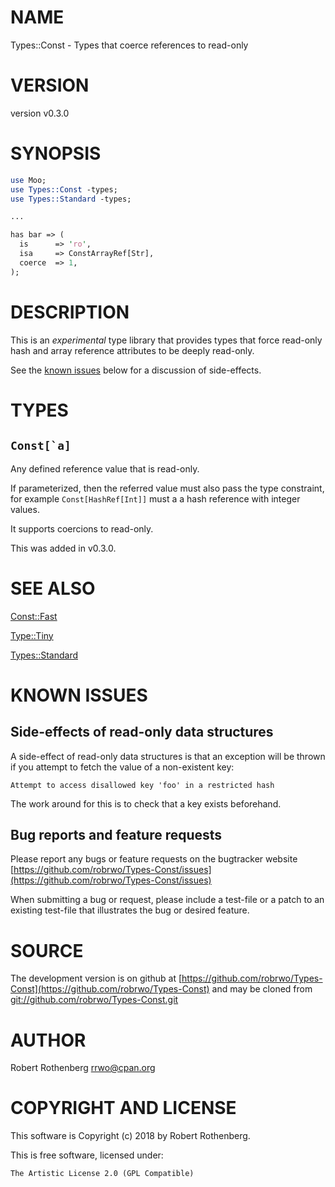 # NAME

Types::Const - Types that coerce references to read-only

# VERSION

version v0.3.0

# SYNOPSIS

```perl
use Moo;
use Types::Const -types;
use Types::Standard -types;

...

has bar => (
  is      => 'ro',
  isa     => ConstArrayRef[Str],
  coerce  => 1,
);
```

# DESCRIPTION

This is an _experimental_ type library that provides types that force
read-only hash and array reference attributes to be deeply read-only.

See the [known issues](#known_issues) below for a discussion of
side-effects.

# TYPES

## `` Const[`a] ``

Any defined reference value that is read-only.

If parameterized, then the referred value must also pass the type
constraint, for example `Const[HashRef[Int]]` must a a hash reference
with integer values.

It supports coercions to read-only.

This was added in v0.3.0.

# SEE ALSO

[Const::Fast](https://metacpan.org/pod/Const::Fast)

[Type::Tiny](https://metacpan.org/pod/Type::Tiny)

[Types::Standard](https://metacpan.org/pod/Types::Standard)

# KNOWN ISSUES

## Side-effects of read-only data structures

A side-effect of read-only data structures is that an exception will
be thrown if you attempt to fetch the value of a non-existent key:

```
Attempt to access disallowed key 'foo' in a restricted hash
```

The work around for this is to check that a key exists beforehand.

## Bug reports and feature requests

Please report any bugs or feature requests on the bugtracker website
[https://github.com/robrwo/Types-Const/issues](https://github.com/robrwo/Types-Const/issues)

When submitting a bug or request, please include a test-file or a
patch to an existing test-file that illustrates the bug or desired
feature.

# SOURCE

The development version is on github at [https://github.com/robrwo/Types-Const](https://github.com/robrwo/Types-Const)
and may be cloned from [git://github.com/robrwo/Types-Const.git](git://github.com/robrwo/Types-Const.git)

# AUTHOR

Robert Rothenberg <rrwo@cpan.org>

# COPYRIGHT AND LICENSE

This software is Copyright (c) 2018 by Robert Rothenberg.

This is free software, licensed under:

```
The Artistic License 2.0 (GPL Compatible)
```
